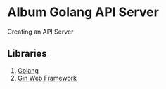 # Album Golang API Server

Creating an API Server

## Libraries

1. [Golang](https://golang.google.cn/)
2. [Gin Web Framework](https://gin-gonic.com/)
